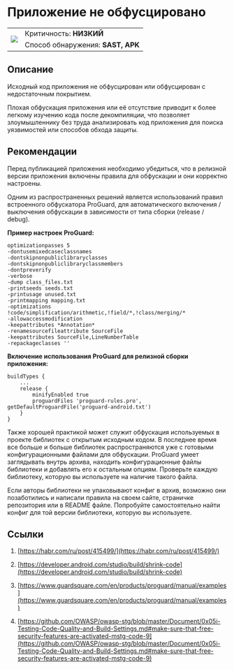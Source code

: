 # Приложение не обфусцировано

<table class='noborder'>
    <colgroup>
      <col/>
      <col/>
    </colgroup>
    <tbody>
      <tr>
        <td rowspan="2"><img src="../../../img/defekt_nizkij.png"/></td>
        <td>Критичность:<strong> НИЗКИЙ</strong></td>
      </tr>
      <tr>
        <td>Способ обнаружения:<strong> SAST, APK</strong></td>
      </tr>
    </tbody>
</table>

## Описание

Исходный код приложения не обфусцирован или обфусцирован с недостаточным покрытием.

Плохая обфускация приложения или её отсутствие приводит к более легкому изучению кода после декомпиляции, что позволяет злоумышленнику без труда анализировать код приложения для поиска уязвимостей или способов обхода защиты.

## Рекомендации

Перед публикацией приложения необходимо убедиться, что в релизной версии приложения включены правила для обфускации и они корректно настроены.

Одним из распространенных решений является использований правил встроенного обфускатора ProGuard, для автоматического включения / выключения обфускации в зависимости от типа сборки (release / debug).

**Пример настроек ProGuard:**

    optimizationpasses 5
    -dontusemixedcaseclassnames
    -dontskipnonpubliclibraryclasses
    -dontskipnonpubliclibraryclassmembers
    -dontpreverify
    -verbose
    -dump class_files.txt
    -printseeds seeds.txt
    -printusage unused.txt
    -printmapping mapping.txt
    -optimizations !code/simplification/arithmetic,!field/*,!class/merging/*
    -allowaccessmodification
    -keepattributes *Annotation*
    -renamesourcefileattribute SourceFile
    -keepattributes SourceFile,LineNumberTable
    -repackageclasses ''


**Включение использования ProGuard для релизной сборки приложения:**

    buildTypes {
        ...
        release {
            minifyEnabled true
            proguardFiles 'proguard-rules.pro', getDefaultProguardFile('proguard-android.txt')
        }
    }

Также хорошей практикой может служит обфускация используемых в проекте библиотек с открытым исходным кодом. В последнее время все больше и больше библиотек распространяются уже с готовыми конфигурационными файлами для обфускации. ProGuard умеет заглядывать внутрь архива, находить конфигурационные файлы библиотеки и добавлять его к остальным опциям. Проверьте каждую библиотеку, которую вы используете на наличие такого файла.

Если авторы библиотеки не упаковывают конфиг в архив, возможно они позаботились и написали правила на своем сайте, страничке репозитория или в README файле. Попробуйте самостоятельно найти конфиг для той версии библиотеки, которую вы используете.

## Ссылки

1. [https://habr.com/ru/post/415499/](https://habr.com/ru/post/415499/)

2. [https://developer.android.com/studio/build/shrink-code](https://developer.android.com/studio/build/shrink-code)

3. [https://www.guardsquare.com/en/products/proguard/manual/examples](https://www.guardsquare.com/en/products/proguard/manual/examples)

4.  [https://github.com/OWASP/owasp-stg/blob/master/Document/0x05i-Testing-Code-Quality-and-Build-Settings.md#make-sure-that-free-security-features-are-activated-mstg-code-9](https://github.com/OWASP/owasp-stg/blob/master/Document/0x05i-Testing-Code-Quality-and-Build-Settings.md#make-sure-that-free-security-features-are-activated-mstg-code-9)